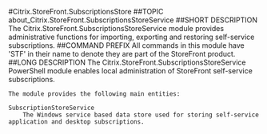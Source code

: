 #Citrix.StoreFront.SubscriptionsStore
##TOPIC
about_Citrix.StoreFront.SubscriptionsStoreService
##SHORT DESCRIPTION
The Citrix.StoreFront.SubscriptionsStoreService module provides administrative functions for importing, exporting and restoring self-service subscriptions.
##COMMAND PREFIX
All commands in this module have 'STF' in their name to denote they are part of the StoreFront product.
##LONG DESCRIPTION
The Citrix.StoreFront.SubscriptionsStoreService PowerShell module enables local administration of StoreFront self-service subscriptions. 

    The module provides the following main entities: 

    SubscriptionStoreService 
        The Windows service based data store used for storing self-service application and desktop subscriptions.
